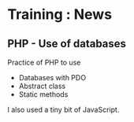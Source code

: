 # Training : News
## PHP - Use of databases
Practice of PHP to use 
  * Databases with PDO
  * Abstract class
  * Static methods
  
I also used a tiny bit of JavaScript.
 
